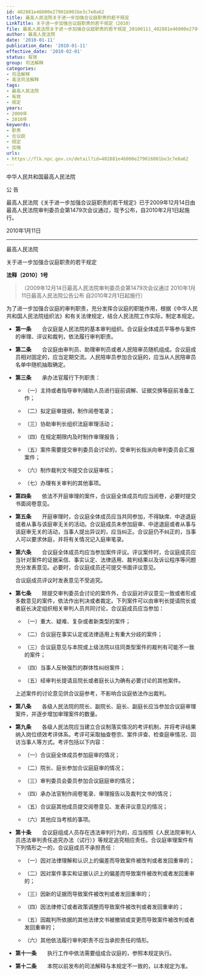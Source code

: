 ```yaml
---
id: 402881e46000e279016001be3c7e0a62
title: 最高人民法院关于进一步加强合议庭职责的若干规定
LinkTitle: 关于进一步加强合议庭职责的若干规定（2010）
file: 最高人民法院关于进一步加强合议庭职责的若干规定_20100111_402881e46000e279016001be3c7e0a62.docx
author: 最高人民法院
date: '2010-01-11'
publication_date: '2010-01-11'
effective_date: '2010-02-01'
status: 有效
group: 司法解释
categories:
- 司法解释
- 高法司法解释
tags:
- 最高人民法院
- 有效
- 规定
years:
- 2009年
- 2010年
keywords:
- 职责
- 合议庭
- 规定
- 加强
urls:
- https://flk.npc.gov.cn/detail?id=402881e46000e279016001be3c7e0a62
---
```


中华人民共和国最高人民法院

公 告

最高人民法院《关于进一步加强合议庭职责的若干规定》已于2009年12月14日由最高人民法院审判委员会第1479次会议通过，现予公布，自2010年2月1日起施行。

2010年1月11日

---

最高人民法院

关于进一步加强合议庭职责的若干规定

**法释〔2010〕1号**

> （2009年12月14日最高人民法院审判委员会第1479次会议通过 2010年1月11日最高人民法院公告公布 自2010年2月1日起施行）

为了进一步加强合议庭的审判职责，充分发挥合议庭的职能作用，根据《中华人民共和国人民法院组织法》和有关法律规定，结合人民法院工作实际，制定本规定。

- **第一条**　　合议庭是人民法院的基本审判组织。合议庭全体成员平等参与案件的审理、评议和裁判，依法履行审判职责。

- **第二条**　　合议庭由审判员、助理审判员或者人民陪审员随机组成。合议庭成员相对固定的，应当定期交流。人民陪审员参加合议庭的，应当从人民陪审员名单中随机抽取确定。

- **第三条**　　承办法官履行下列职责：

  - （一）主持或者指导审判辅助人员进行庭前调解、证据交换等庭前准备工作；

  - （二）拟定庭审提纲，制作阅卷笔录；

  - （三）协助审判长组织法庭审理活动；

  - （四）在规定期限内及时制作审理报告；

  - （五）案件需要提交审判委员会讨论的，受审判长指派向审判委员会汇报案件；

  - （六）制作裁判文书提交合议庭审核；

  - （七）办理有关审判的其他事项。

- **第四条**　　依法不开庭审理的案件，合议庭全体成员均应当阅卷，必要时提交书面阅卷意见。

- **第五条**　　开庭审理时，合议庭全体成员应当共同参加，不得缺席、中途退庭或者从事与该庭审无关的活动。合议庭成员未参加庭审、中途退庭或者从事与该庭审无关的活动，当事人提出异议的，应当纠正。合议庭仍不纠正的，当事人可以要求休庭，并将有关情况记入庭审笔录。

- **第六条**　　合议庭全体成员均应当参加案件评议。评议案件时，合议庭成员应当针对案件的证据采信、事实认定、法律适用、裁判结果以及诉讼程序等问题充分发表意见。必要时，合议庭成员还可提交书面评议意见。

  合议庭成员评议时发表意见不受追究。

- **第七条**　　除提交审判委员会讨论的案件外，合议庭对评议意见一致或者形成多数意见的案件，依法作出判决或者裁定。下列案件可以由审判长提请院长或者庭长决定组织相关审判人员共同讨论，合议庭成员应当参加：

  - （一）重大、疑难、复杂或者新类型的案件；

  - （二）合议庭在事实认定或法律适用上有重大分歧的案件；

  - （三）合议庭意见与本院或上级法院以往同类型案件的裁判有可能不一致的案件；

  - （四）当事人反映强烈的群体性纠纷案件；

  - （五）经审判长提请且院长或者庭长认为确有必要讨论的其他案件。

  上述案件的讨论意见供合议庭参考，不影响合议庭依法作出裁判。

- **第八条**　　各级人民法院的院长、副院长、庭长、副庭长应当参加合议庭审理案件，并逐步增加审理案件的数量。

- **第九条**　　各级人民法院应当建立合议制落实情况的考评机制，并将考评结果纳入岗位绩效考评体系。考评可采取抽查卷宗、案件评查、检查庭审情况、回访当事人等方式。考评包括以下内容：

  - （一）合议庭全体成员参加庭审的情况；

  - （二）院长、庭长参加合议庭庭审的情况；

  - （三）审判委员会委员参加合议庭庭审的情况；

  - （四）承办法官制作阅卷笔录、审理报告以及裁判文书的情况；

  - （五）合议庭其他成员提交阅卷意见、发表评议意见的情况；

  - （六）其他应当考核的事项。

- **第十条**　　合议庭组成人员存在违法审判行为的，应当按照《人民法院审判人员违法审判责任追究办法（试行）》等规定追究相应责任。合议庭审理案件有下列情形之一的，合议庭成员不承担责任：

  - （一）因对法律理解和认识上的偏差而导致案件被改判或者发回重审的；

  - （二）因对案件事实和证据认识上的偏差而导致案件被改判或者发回重审的；

  - （三）因新的证据而导致案件被改判或者发回重审的；

  - （四）因法律修订或者政策调整而导致案件被改判或者发回重审的；

  - （五）因裁判所依据的其他法律文书被撤销或变更而导致案件被改判或者发回重审的；

  - （六）其他依法履行审判职责不应当承担责任的情形。

- **第十一条**　　执行工作中依法需要组成合议庭的，参照本规定执行。

- **第十二条**　　本院以前发布的司法解释与本规定不一致的，以本规定为准。
